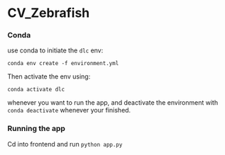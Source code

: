 # CV_Zebrafish

### Conda

use conda to initiate the `dlc` env:

`conda env create -f environment.yml`

Then activate the env using:

`conda activate dlc`

whenever you want to run the app, and deactivate the environment with `conda deactivate` whenever your finished.

### Running the app

Cd into frontend and run `python app.py`
